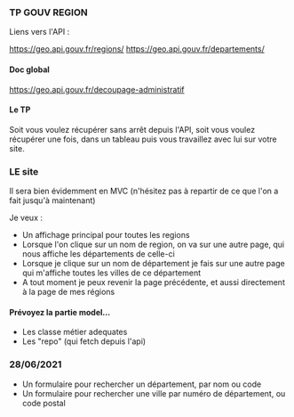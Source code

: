 
### TP GOUV REGION

Liens vers l'API : 

https://geo.api.gouv.fr/regions/
https://geo.api.gouv.fr/departements/

#### Doc global

https://geo.api.gouv.fr/decoupage-administratif

#### Le TP

Soit vous voulez récupérer sans arrêt depuis l'API, soit vous voulez récupérer une fois, dans un tableau puis vous travaillez avec lui sur votre site.

### LE site

Il sera bien évidemment en MVC (n'hésitez pas à repartir de ce que l'on a fait jusqu'à maintenant)

Je veux :

- Un affichage principal pour toutes les regions
- Lorsque l'on clique sur un nom de region, on va sur une autre page, qui nous affiche les départements de celle-ci
- Lorsque je clique sur un nom de département je fais sur une autre page qui m'affiche toutes les villes de ce département
- A tout moment je peux revenir la page précédente, et aussi directement à la page de mes régions


#### Prévoyez la partie model... 

- Les classe métier adequates
- Les "repo" (qui fetch depuis l'api)

### 28/06/2021

* Un formulaire pour rechercher un département, par nom ou code
* Un formulaire pour rechercher une ville par numéro de département, ou code postal



